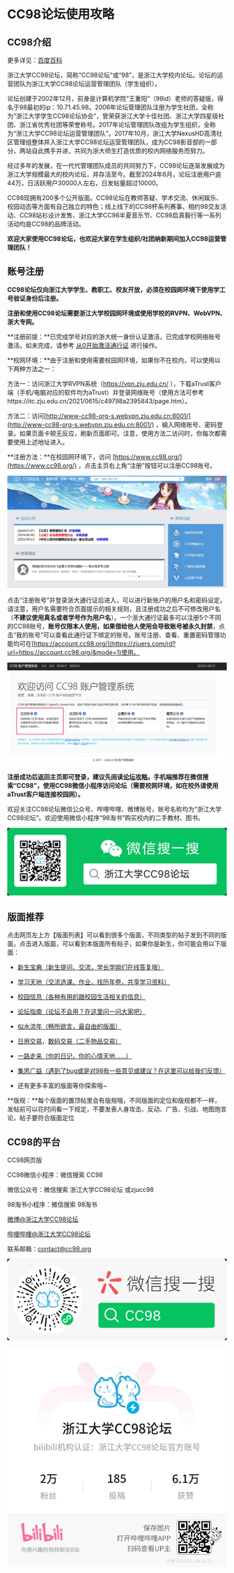 # CC98论坛使用攻略
## CC98介绍
更多详见：[百度百科](https://baike.baidu.com/item/cc98/3410558)

浙江大学CC98论坛，简称“CC98论坛”或“98”，是浙江大学校内论坛。论坛的运营团队为浙江大学CC98论坛运营管理团队（学生组织）。

论坛创建于2002年12月，前身是计算机学院“王重阳”（98id）老师的答疑版，得名于98最初的ip：10.71.45.98。2006年论坛管理团队注册为学生社团，全称为“浙江大学学生CC98论坛协会”，曾荣获浙江大学十佳社团、浙江大学四星级社团、浙江省优秀社团等荣誉称号。2017年论坛管理团队改组为学生组织，全称为“浙江大学CC98论坛运营管理团队”。2017年10月，浙江大学NexusHD高清社区管理组整体并入浙江大学CC98论坛运营管理团队，成为CC98影音部的一部分，两站自此携手并进，共同为浙大师生打造优质的校内网络服务而努力。

经过多年的发展，在一代代管理团队成员的共同努力下，CC98论坛逐渐发展成为浙江大学规模最大的校内论坛，并存活至今。截至2024年6月，论坛注册用户逾44万，日活跃用户30000人左右，日发帖量超过10000。

CC98现拥有200多个公开版面。CC98论坛在教师答疑、学术交流、休闲娱乐、校园动态等方面有自己独立的特色；线上线下的CC98杯系列赛事、相约98交友活动、CC98站衫设计发售、浙江大学CC98半夏音乐节、CC98启真毅行等一系列活动均是CC98的品牌活动。

**欢迎大家使用CC98论坛，也欢迎大家在学生组织/社团纳新期间加入CC98运营管理团队！**



## 账号注册

**CC98论坛仅向浙江大学学生、教职工、校友开放，必须在校园网环境下使用学工号验证身份后注册。**

**注册和使用CC98论坛需要浙江大学校园网环境或使用学校的RVPN、WebVPN、浙大专网。**

**注册前提：**已完成学号对应的浙大统一身份认证激活，已完成学校网络账号激活。如未完成，请参考 [从0开始激活通行证](../network_detailed.md) 进行操作。

**校网环境：**由于注册和使用需要校园网环境，如果你不在校内，可以使用以下两种方法之一：

方法一：访问浙江大学RVPN系统（https://vpn.zju.edu.cn/ ），下载aTrust客户端（手机/电脑对应的软件均为aTrust）并登录网络账号（使用方法可参考https://itc.zju.edu.cn/2021/0615/c49798a2395843/page.htm）。

方法二：访问[http://www-cc98-org-s.webvpn.zju.edu.cn:8001/](http://www-cc98-org-s.webvpn.zju.edu.cn:8001/) ，输入网络账号、密码登录。如果页面卡顿无反应，刷新页面即可。注意，使用方法二访问时，你每次都需要使用上述地址进入。



**注册方法：**在校园网环境下，访问 [https://www.cc98.org/](https://www.cc98.org/) ，点击主页右上角“注册”按钮可以注册CC98账号。

![QQ_1720853926575](../assets/cc98/cc98zhuye.webp)

点击“注册账号”并登录浙大通行证后进入，可以进行新账户的用户名和密码设定。请注意，用户名需要符合页面提示的相关规则，且注册成功之后不可修改用户名（**不建议使用真名或者学号作为用户名**）。一个浙大通行证最多可以注册5个不同的CC98账号，**账号仅限本人使用，如果借给他人使用会导致账号被永久封禁**，点击“我的账号”可以查看此通行证下绑定的账号。账号注册、查看、重置密码管理功能均可在[https://account.cc98.org/](https://zjuers.com/rd?url=https://account.cc98.org/&mode=1)使用。

![QQ_1720853984496](../assets/cc98/cc98zhuce.webp)

**注册成功后返回主页即可登录，建议先阅读[论坛攻略](https://zjuers.com/rd?url=https://www.cc98.org/topic/4970959&mode=1)。手机端推荐在微信搜索“CC98”，使用CC98微信小程序访问论坛（需要校网环境，如在校外请使用aTrust客户端连接校园网）。**

欢迎关注CC98论坛微信公众号、哔哩哔哩、微博账号，账号名称均为“浙江大学CC98论坛”。欢迎使用微信小程序“98淘书”购买校内的二手教材、图书。

![QQ_1720853984496](../assets/cc98/cc98wx.webp)


## 版面推荐

点击网页左上方【版面列表】可以看到很多个版面，不同类型的帖子发到不同的版面，点击进入版面，可以看到本版面所有帖子，如果你是新生，你可能会用以下版面：

- [新生宝典（新生提问、交流，学长学姐们在线答复哦）](https://zjuers.com/rd?url=https://www.cc98.org/board/198&mode=1)
- [学习天地（交流选课、作业，找历年卷，共享学习资料）](https://zjuers.com/rd?url=https://www.cc98.org/board/68&mode=1)
- [校园信息（各种有用的跟校园生活相关的信息）](https://zjuers.com/rd?url=https://www.cc98.org/board/100&mode=1)
- [论坛指南（论坛不会用？在这里问一问大家吧）](https://zjuers.com/rd?url=https://www.cc98.org/board/184&mode=1)
- [似水流年（畅所欲言，最自由的版面）](https://zjuers.com/rd?url=https://www.cc98.org/board/758&mode=1)
- [日用交易](https://zjuers.com/rd?url=https://www.cc98.org/board/80&mode=1)，[数码交易（二手物品交易）](https://zjuers.com/rd?url=https://www.cc98.org/board/562&mode=1)
- [一路走来（你的日记，你的心情天地……）](https://zjuers.com/rd?url=https://www.cc98.org/board/144&mode=1)
- [集思广益（遇到了bug或是对98有一些意见或建议？在这里可以给我们反馈）](https://zjuers.com/rd?url=https://www.cc98.org/board/326&mode=1)

- 还有更多丰富的版面等你探索哦~

**版规：**每个版面的置顶帖里会有版规哦，不同版面的定位和版规都不一样，发帖前可以花时间看一下规定，不要发表人身攻击、反动、广告、引战、地图炮言论，帖子要符合版面定位

## CC98的平台

CC98网页版

CC98微信小程序：微信搜索 CC98

微信公众号：微信搜索 浙江大学CC98论坛 或zjucc98

98淘书小程序：微信搜索 98淘书

[微博@浙江大学CC98论坛](https://weibo.com/u/1704032047)

[哔哩哔哩@浙江大学CC98论坛](https://space.bilibili.com/222288454)

联系邮箱：[contact@cc98.org](mailto:contact@cc98.org)

![QQ_1720853984496](../assets/cc98/cc98wxxcx.webp)

![QQ_1720853984496](../assets/cc98/cc98bilibili.webp)

